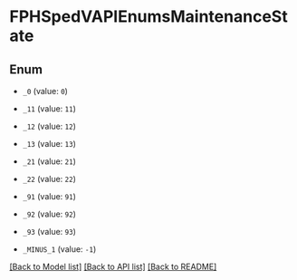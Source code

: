 # FPHSpedVAPIEnumsMaintenanceState

## Enum


* `_0` (value: `0`)

* `_11` (value: `11`)

* `_12` (value: `12`)

* `_13` (value: `13`)

* `_21` (value: `21`)

* `_22` (value: `22`)

* `_91` (value: `91`)

* `_92` (value: `92`)

* `_93` (value: `93`)

* `_MINUS_1` (value: `-1`)


[[Back to Model list]](../README.md#documentation-for-models) [[Back to API list]](../README.md#documentation-for-api-endpoints) [[Back to README]](../README.md)


